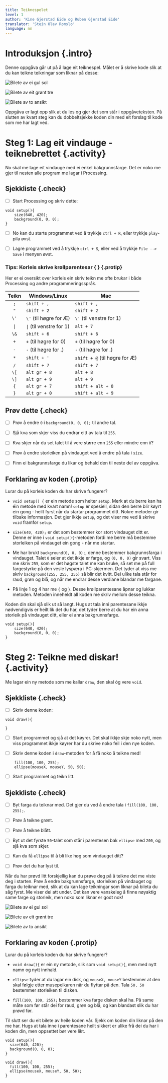 ```yaml
---
title: Teiknespelet
level: 1
author: 'Kine Gjerstad Eide og Ruben Gjerstad Eide'
translator: 'Stein Olav Romslo'
language: nn
---
```



# Introduksjon {.intro}

Denne oppgåva går ut på å lage eit teiknespel. Målet er å skrive kode slik at du
kan teikne teikningar som liknar på desse:

![Bilete av ei gul sol](Gulsol.png)

![Bilete av eit grønt tre](gronttre.png)

![Bilete av to ansikt](tofjes.png)

Oppgåva er lagt opp slik at du les og gjer det som står i oppgåveteksten. På
slutten av kvart steg kan du dobbeltsjekke koden din med eit forslag til kode
som me har lagt ved.


# Steg 1: Lag eit vindauge - teiknebrettet {.activity}

No skal me lage eit vindauge med ei enkel bakgrunnsfarge. Det er noko me gjer
til nesten alle program me lagar i Processing.

## Sjekkliste {.check}

- [ ] Start Processing og skriv dette:

```processing
void setup(){
    size(640, 420);
    background(0, 0, 0);
}
```

- [ ] No kan du starte programmet ved å trykkje `ctrl + R`, eller trykkje
  `play`-pila øvst.

- [ ] Lagre programmet ved å trykkje `ctrl + S`, eller ved å trykkje `File -->
  Save` i menyen øvst.

### Tips: Korleis skrive krøllparentesar { } {.protip}

Her er ei oversikt over korleis ein skriv teikn me ofte brukar i både Processing
og andre programmeringsspråk.

| Teikn | Windows/Linux            | Mac                           |
|:-----:| ------------------------ | ----------------------------- |
| `;`   | `shift + ,`              | `shift + ,`                   |
| `"`   | `shift + 2`              | `shift + 2`                   |
| `\'`  | `\'` (til høgre for Æ)   | `\'` (til venstre for 1)      |
| `\|`  | `\|` (til venstre for 1) | `alt + 7`                     |
| `\&`  | `shift + 6`              | `shift + 6`                   |
| `+`   | `+` (til høgre for 0)    | `+` (til høgre for 0)         |
| `-`   | `-` (til høgre for .)    | `-` (til høgre for .)         |
| `*`   | `shift + '`              | `shift + @` (til høgre for Æ) |
| `/`   | `shift + 7`              | `shift + 7`                   |
| `\[`  | `alt gr + 8`             | `alt + 8`                     |
| `\]`  | `alt gr + 9`             | `alt + 9`                     |
| `{`   | `alt gr + 7`             | `shift + alt + 8`             |
| `}`   | `alt gr + 0`             | `shift + alt + 9`             |

## Prøv dette {.check}

- [ ] Prøv å endre `0` i `background(0, 0, 0);` til andre tal.

- [ ] Sjå kva som skjer viss du endrar eitt av tala til `255`.

- [ ] Kva skjer når du set talet til å vere større enn `255` eller mindre enn
  `0`?

- [ ] Prøv å endre storleiken på vindauget ved å endre på tala i `size`.

- [ ] Finn ei bakgrunnsfarge du likar og behald den til neste del av oppgåva.

## Forklaring av koden {.protip}

Lurar du på korleis koden du har skrive fungerer?

- `void setup() {` er ein metode som heiter `setup`. Merk at du berre kan ha éin
  metode med kvart namn! `setup` er spesiell, sidan den berre blir køyrt ein
  gong - heilt fyrst når du startar programmet ditt. Nokre metoder gir tilbake
  informasjon. Det gjer ikkje `setup`, og det viser me ved å skrive `void`
  framfor `setup`.

- `size(640, 420);` er det som bestemmer kor stort vindauget ditt er. Denne er
  inne i `void setup(){`-metoden fordi me berre må bestemme storleiken på
  vindauget ein gong - når me startar.

- Me har brukt `background(0, 0, 0);`, denne bestemmer bakgrunnsfarga i
  vindauget. Talet `0` seier at det ikkje er farge, og `(0, 0, 0)` gir svart.
  Viss me skriv `255`, som er det høgste talet me kan bruke, så set me på full
  fargestyrke på den vesle lyspæra i PC-skjermen. Det tyder at viss me skriv
  `background(255, 255, 255)` så blir det kvitt. Dei ulike tala står for raud,
  grøn og blå, og når me endrar desse verdiane blandar me fargane.

- På linje 1 og 4 har me `{` og `}`. Desse krøllparentesane åpnar og lukkar
  metoden. Metoden inneheldt all koden me skriv mellom desse teikna.

Koden din skal sjå slik ut så langt. Hugs at tala inni parentesane ikkje
nødvendigvis er heilt lik det du har, det tyder berre at du har ein anna
storleik på vindauget ditt, eller ei anna bakgrunnsfarge.

```processing
void setup(){
    size(640, 420);
    background(0, 0, 0);
}
```

# Steg 2: Teikne med diskar! {.activity}

Me lagar ein ny metode som me kallar `draw`, den skal òg vere `void`.

## Sjekkliste {.check}

- [ ] Skriv denne koden:

```processing
void draw(){

}
```

- [ ] Start programmet og sjå at det køyrer. Det skal ikkje skje noko nytt, men
  viss programmet ikkje køyrer har du skrive noko feil i den nye koden.

- [ ] Skriv denne koden i `draw`-metoden for å få noko å teikne med!

```processing
    fill(100, 100, 255);
    ellipse(mouseX, mouseY, 50, 50);
```

- [ ] Start programmet og teikn litt.

## Sjekkliste {.check}

- [ ] Byt farga du teiknar med. Det gjer du ved å endre tala i `fill(100, 100,
  255);`.

- [ ] Prøv å teikne grønt.

- [ ] Prøv å teikne blått.

- [ ] Byt ut det fyrste `50`-talet som står i parentesen bak `ellipse` med
  `200`, og sjå kva som skjer.

- [ ] Kan du få `ellipse` til å bli like høg som vindauget ditt?

- [ ] Prøv det du har lyst til.

Når du har prøvd litt forskjellig kan du prøve deg på å teikne det me viste deg
i starten. Prøv å endre bakgrunnsfarge, storleiken på vindauget og farga du
teiknar med, slik at du kan lage teikningar som liknar på bileta du såg fyrst.
Me viser dei att under. Det kan vere vanskeleg å finne nøyaktig same farge og
storleik, men noko som liknar er godt nok!

![Bilete av ei gul sol](Gulsol.png)

![Bilete av eit grønt tre](gronttre.png)

![Bilete av to ansikt](tofjes.png)

## Forklaring av koden {.protip}

Lurar du på korleis koden du har skrive fungerer?

- `void draw(){` er ein ny metode, slik som `void setup(){`, men med nytt namn
  og nytt innhald.

- `ellipse` tyder at du lagar ein disk, og `mouseX, mouseY` bestemmer at den
  skal følgje etter musepeikaren når du flyttar på den. Tala `50, 50` bestemmer
  storleiken til disken.

- `fill(100, 100, 255);` bestemmer kva farge disken skal ha. På same måte som
  før står dei for raud, grøn og blå, og kan blandast slik du har prøvd før.

Til slutt ser du eit bilete av heile koden vår. Sjekk om koden din liknar på den
me har. Hugs at tala inne i parentesane heilt sikkert er ulike frå dei du har i
koden din, men oppsettet bør vere likt.

```processing
void setup(){
  size(640, 420);
  background(0, 0, 0);
}

void draw(){
  fill(100, 100, 255);
  ellipse(mouseX, mouseY, 50, 50);
}
```
